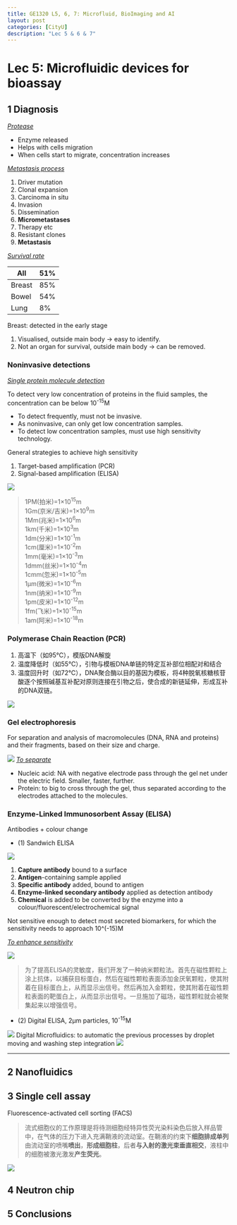 ```yaml
---
title: GE1320 L5, 6, 7: Microfluid, BioImaging and AI
layout: post
categories: [CityU]
description: "Lec 5 & 6 & 7"
---
```


# Lec 5: Microfluidic devices for bioassay
## 1 Diagnosis

<em><u>Protease</u></em>
* Enzyme released
* Helps with cells migration
* When cells start to migrate, concentration increases

<em><u>Metastasis process</u></em>
1. Driver mutation
2. Clonal expansion
3. Carcinoma in situ
4. Invasion
5. Dissemination
6. **Micrometastases**
7. Therapy etc
8. Resistant clones
9. **Metastasis**

<em><u>Survival rate</u></em>

|  All  |  51%  |
| --- | --- |
|  Breast  |  85%  |
|  Bowel  |  54%  |
|  Lung  |  8%  |

Breast: detected in the early stage
1. Visualised, outside main body -> easy to identify. 
2. Not an organ for survival, outside main body -> can be removed.

### Noninvasive detections

<em><u>Single protein molecule detection</u></em>

To detect very low concentration of proteins in the fluid samples, the concentration can be below 10<sup>-15</sup>M

* To detect frequently, must not be invasive.
* As noninvasive, can only get low concentration samples.
* To detect low concentration samples, must use high sensitivity technology.

General strategies to achieve high sensitivity
1. Target-based amplification (PCR)
2. Signal-based amplification (ELISA)

![](media/15935060688766.jpg)
> 1PM(拍米)=1×10<sup>15</sup>m<br>
1Gm(京米/吉米)=1×10<sup>9</sup>m<br>
1Mm(兆米)=1×10<sup>6</sup>m<br>
1km(千米)=1×10<sup>3</sup>m<br>
1dm(分米)=1×10<sup>-1</sup>m<br>
1cm(厘米)=1×10<sup>-2</sup>m<br>
1mm(毫米)=1×10<sup>-3</sup>m<br>
1dmm(丝米)=1×10<sup>-4</sup>m<br>
1cmm(忽米)=1×10<sup>-5</sup>m<br>
1μm(微米)=1×10<sup>-6</sup>m<br>
1nm(纳米)=1×10<sup>-9</sup>m<br>
1pm(皮米)=1×10<sup>-12</sup>m<br>
1fm(飞米)=1×10<sup>-15</sup>m<br>
1am(阿米)=1×10<sup>-18</sup>m

### Polymerase Chain Reaction (PCR)

1. 高温下（如95℃），模版DNA解旋
2. 温度降低时（如55℃），引物与模板DNA单链的特定互补部位相配对和结合
3. 温度回升时（如72℃），DNA聚合酶以目的基因为模板，将4种脱氧核糖核苷酸逐个按照碱基互补配对原则连接在引物之后，使合成的新链延伸，形成互补的DNA双链。

![](media/15935076932259.jpg)

### Gel electrophoresis
For separation and analysis of macromolecules (DNA, RNA and proteins) and their fragments, based on their size and charge.

![](media/15935078123275.jpg)
<em><u>To separate</u></em>
* Nucleic acid: NA with negative electrode pass through the gel net under the electric field. Smaller, faster, further.
* Protein: to big to cross through the gel, thus separated according to the electrodes attached to the molecules.

### Enzyme-Linked Immunosorbent Assay (ELISA)
Antibodies + colour change

* (1) Sandwich ELISA

![](media/15935118869010.jpg)
1. **Capture antibody** bound to a surface
2. **Antigen**-containing sample applied
3. **Specific antibody** added, bound to antigen
4. **Enzyme-linked secondary antibody** applied as detection antibody
5. **Chemical** is added to be converted by the enzyme into a colour/fluorescent/electrochemical signal

Not sensitive enough to detect most secreted biomarkers, for which the sensitivity needs to approach 10^(-15)M

<em><u>To enhance sensitivity</u></em>

![](media/15935123206048.jpg)
>  为了提高ELISA的灵敏度，我们开发了一种纳米颗粒法。首先在磁性颗粒上涂上抗体，以捕获目标蛋白，然后在磁性颗粒表面添加金厌氧颗粒，使其附着在目标蛋白上，从而显示出信号。然后再加入金颗粒，使其附着在磁性颗粒表面的靶蛋白上，从而显示出信号。一旦施加了磁场，磁性颗粒就会被聚集起来以增强信号。

* (2) Digital ELISA, 2μm particles, 10<sup>-15</sup>M

![](media/15935127128229.jpg)
Digital Microfluidics: to automatic the previous processes by droplet moving and washing step integration
![](media/15935132298976.jpg)

-------

## 2 Nanofluidics

## 3 Single cell assay

Fluorescence-activated cell sorting (FACS)
> 流式细胞仪的工作原理是将待测细胞经特异性荧光染料染色后放入样品管中，在气体的压力下进入充满鞘液的流动室。在鞘液的约束下**细胞排成单列**由流动室的喷嘴**喷出**，**形成细胞柱**，后者**与入射的激光束垂直相交**，液柱中的细胞被激光激发**产生荧光**。


![](media/15935140793442.jpg)


## 4 Neutron chip
## 5 Conclusions
